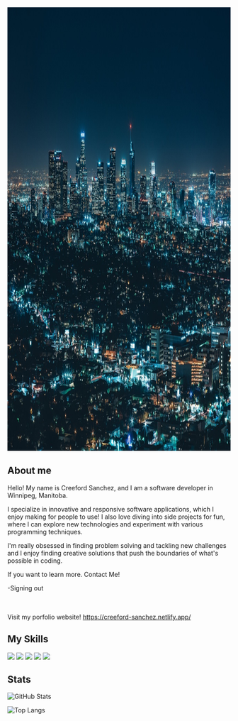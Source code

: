 <img style="width: 100%; height: 25vh; background-size: 150%; background-position: center;" src="./img/banner.jpg">
  
  
## About me

Hello! My name is Creeford Sanchez, and I am a software developer in Winnipeg, Manitoba. <br>

I specialize in innovative and responsive software applications, which I enjoy making for people to use! I also love diving into side projects for fun, where I can explore new technologies and experiment with various programming techniques. <br>

I'm really obsessed in finding problem solving and tackling new challenges and I enjoy finding creative solutions that push the boundaries of what's possible in coding. <br>

If you want to learn more. Contact Me!

-Signing out

<br><br>
Visit my porfolio website! https://creeford-sanchez.netlify.app/

## My Skills

<img src="https://img.shields.io/badge/CSS3-1572B6?style=for-the-badge&logo=css3&logoColor=white"> <img src="https://img.shields.io/badge/HTML5-E34F26?style=for-the-badge&logo=html5&logoColor=white"> <img src="https://img.shields.io/badge/JavaScript-F7DF1E?style=for-the-badge&logo=javascript&logoColor=black"> <img src="https://img.shields.io/badge/Java-ED8B00?style=for-the-badge&logo=openjdk&logoColor=white"> <img src="https://img.shields.io/badge/Netlify-00C7B7?style=for-the-badge&logo=netlify&logoColor=white">

## Stats

<img style="width: 450px;" src="https://github-readme-stats.vercel.app/api?username=CreefordSanchez&theme=tokyonight&show_icons=true" alt="GitHub Stats">

![Top Langs](https://github-readme-stats.vercel.app/api/top-langs/?username=CreefordSanchez&layout=compact)
